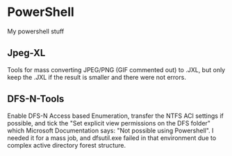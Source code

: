 # PowerShell
My powershell stuff

## Jpeg-XL
Tools for mass converting JPEG/PNG (GIF commented out) to .JXL, but only keep the .JXL if the result is smaller and there were not errors.

## DFS-N-Tools
Enable DFS-N Access based Enumeration, transfer the NTFS ACl settings if possible, and tick the "Set explicit view permissions on the DFS folder" which Microsoft Documentation says: "Not possible using Powershell". I needed it for a mass job, and dfsutil.exe failed in that environment due to complex active directory forest structure.
